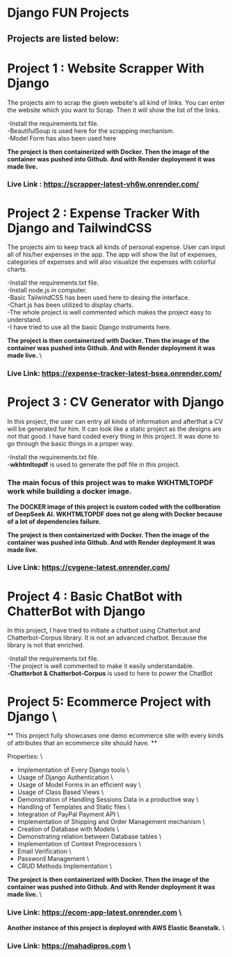# Django FUN Projects

## Projects are listed below:
# Project 1 : Website Scrapper With Django
The projects aim to scrap the given website's all kind of links. You can enter the website which you want to Scrap. Then it will show the list of the links. 

-Install the requirements.txt file. \
-BeautifulSoup is used here for the scrapping mechanism. \
-Model Form has also been used here

**The project is then containerized with Docker. Then the image of the container was pushed into Github. And with Render deployment it was made live.**

### Live Link : https://scrapper-latest-vh6w.onrender.com/

# Project 2 : Expense Tracker With Django and TailwindCSS
The projects aim to keep track all kinds of personal expense. User can input all of his/her expenses in the app. The app will show the list of expenses, categories of expenses and will also visualize the expenses with colorful charts.

-Install the requirements.txt file. \
-Install node.js in computer. \
-Basic TailwindCSS has been used here to desing the interface. \
-Chart.js has been utilized to display charts. \
-The whole project is well commented which makes the project easy to understand. \
-I have tried to use all the basic Django instruments here. 

**The project is then containerized with Docker. Then the image of the container was pushed into Github. And with Render deployment it was made live.** \
### Live Link: https://expense-tracker-latest-bsea.onrender.com/


# Project 3 : CV Generator with Django 
In this project, the user can entry all kinds of information and afterthat a CV will be generated for him. It can look like a static project as the designs are not that good. I have hard coded every thing in this project. It was done to go through the basic things in a proper way. 

-Install the requirements.txt file. \
-**wkhtmltopdf** is used to generate the pdf file in this project.

### The main focus of this project was to make WKHTMLTOPDF work while building a docker image.
**The DOCKER image of this project is custom coded with the collboration of DeepSeek AI. WKHTMLTOPDF does not go along with Docker because of a lot of dependencies failure.** 

**The project is then containerized with Docker. Then the image of the container was pushed into Github. And with Render deployment it was made live.** 
### Live Link: https://cvgene-latest.onrender.com/

# Project 4 : Basic ChatBot with ChatterBot with Django 
In this project, I have tried to initiate a chatbot using Chatterbot and Chatterbot-Corpus library. It is not an advanced chatbot. Because the library is not that enriched.

-Install the requirements.txt file. \
-The project is well commented to make it easily understandable. \
-**Chatterbot & Chatterbot-Corpus** is used to here to power the ChatBot

# Project 5: Ecommerce Project with Django \
** This project fully showcases one demo ecommerce site with every kinds of attributes that an ecommerce site should have. **

Properties: \
- Implementation of Every Django tools \
- Usage of Django Authentication \ 
- Usage of Model Forms in an efficient way \
- Usage of Class Based Views \
- Demonstration of Handling Sessions Data in a productive way \
- Handling of Templates and Static files \
- Integration of PayPal Payment API \
- Implementation of Shipping and Order Management mechanism \
- Creation of Database with Models \
- Demonstrating relation between Database tables \
- Implementation of Context Preprocessors \
- Email Verification \
- Password Management \
- CRUD Methods Implementation \

**The project is then containerized with Docker. Then the image of the container was pushed into Github. And with Render deployment it was made live.** \ 
### Live Link: https://ecom-app-latest.onrender.com \
**Another instance of this project is deployed with AWS Elastic Beanstalk.** \
### Live Link: https://mahadipros.com \

